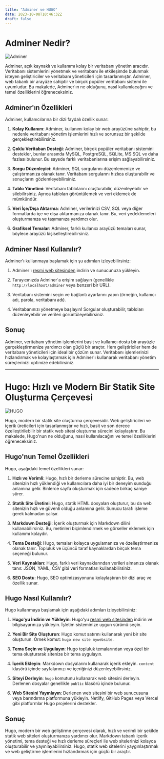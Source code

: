 ```yaml
---
title: "Adminer ve HUGO"
date: 2023-10-08T10:46:32Z
draft: false
---
```


# Adminer Nedir?

![Adminer](/static/1.png)

Adminer, açık kaynaklı ve kullanımı kolay bir veritabanı yönetim aracıdır. Veritabanı sistemlerini yönetmek ve veritabanı ile etkileşimde bulunmak isteyen geliştiriciler ve veritabanı yöneticileri için tasarlanmıştır. Adminer, web tabanlı bir arayüze sahiptir ve birçok popüler veritabanı sistemi ile uyumludur. Bu makalede, Adminer'ın ne olduğunu, nasıl kullanılacağını ve temel özelliklerini öğreneceksiniz.

## Adminer'ın Özellikleri

Adminer, kullanıcılarına bir dizi faydalı özellik sunar:

1. **Kolay Kullanım**: Adminer, kullanımı kolay bir web arayüzüne sahiptir, bu nedenle veritabanı yönetim işlemlerini hızlı ve sorunsuz bir şekilde gerçekleştirebilirsiniz.

2. **Çoklu Veritaban Desteği**: Adminer, birçok popüler veritabanı sistemini destekler, bunlar arasında MySQL, PostgreSQL, SQLite, MS SQL ve daha fazlası bulunur. Bu sayede farklı veritabanlarına erişim sağlayabilirsiniz.

3. **Sorgu Düzenleyici**: Adminer, SQL sorgularını düzenlemenize ve çalıştırmanıza olanak tanır. Veritabanı sorgularını hızlıca oluşturabilir ve sonuçlarını gözlemleyebilirsiniz.

4. **Tablo Yönetimi**: Veritabanı tablolarını oluşturabilir, düzenleyebilir ve silebilirsiniz. Ayrıca tabloları görüntülemek ve veri eklemek de mümkündür.

5. **Veri İçe/Dışa Aktarma**: Adminer, verilerinizi CSV, SQL veya diğer formatlarda içe ve dışa aktarmanıza olanak tanır. Bu, veri yedeklemeleri oluşturmanıza ve taşımanıza yardımcı olur.

6. **Grafiksel Temalar**: Adminer, farklı kullanıcı arayüzü temaları sunar, böylece arayüzü kişiselleştirebilirsiniz.

## Adminer Nasıl Kullanılır?

Adminer'ı kullanmaya başlamak için şu adımları izleyebilirsiniz:

1. Adminer'ı [resmi web sitesinden](https://www.adminer.org/) indirin ve sunucunuza yükleyin.

2. Tarayıcınızda Adminer'a erişim sağlayın (genellikle `http://localhost/adminer` veya benzeri bir URL).

3. Veritabanı sistemini seçin ve bağlantı ayarlarını yapın (örneğin, kullanıcı adı, parola, veritabanı adı).

4. Veritabanınızı yönetmeye başlayın! Sorgular oluşturabilir, tabloları düzenleyebilir ve verileri görüntüleyebilirsiniz.

## Sonuç

Adminer, veritabanı yönetim işlemlerini basit ve kullanıcı dostu bir arayüzle gerçekleştirmenize yardımcı olan güçlü bir araçtır. Hem geliştiriciler hem de veritabanı yöneticileri için ideal bir çözüm sunar. Veritabanı işlemlerinizi hızlandırmak ve kolaylaştırmak için Adminer'ı kullanarak veritabanı yönetim süreçlerinizi optimize edebilirsiniz.

---

# Hugo: Hızlı ve Modern Bir Statik Site Oluşturma Çerçevesi

![HUGO](/static/2.png)

Hugo, modern bir statik site oluşturma çerçevesidir. Web geliştiricileri ve içerik üreticileri için tasarlanmıştır ve hızlı, basit ve son derece özelleştirilebilir bir statik web sitesi oluşturma sürecini kolaylaştırır. Bu makalede, Hugo'nun ne olduğunu, nasıl kullanılacağını ve temel özelliklerini öğreneceksiniz.

## Hugo'nun Temel Özellikleri

Hugo, aşağıdaki temel özellikleri sunar:

1. **Hızlı ve Verimli**: Hugo, hızlı bir derleme sürecine sahiptir. Bu, web sitenizin hızlı yüklendiği ve kullanıcılara daha iyi bir deneyim sunduğu anlamına gelir. Binlerce sayfa oluşturmak için sadece birkaç saniye sürer.

2. **Statik Site Üretimi**: Hugo, statik HTML dosyaları oluşturur, bu da web sitenizin hızlı ve güvenli olduğu anlamına gelir. Sunucu tarafı işleme gerek kalmadan çalışır.

3. **Markdown Desteği**: İçerik oluşturmak için Markdown dilini kullanabilirsiniz. Bu, metinleri biçimlendirmek ve görseller eklemek için kullanımı kolaydır.

4. **Tema Desteği**: Hugo, temaları kolayca uygulamanıza ve özelleştirmenize olanak tanır. Topluluk ve üçüncü taraf kaynaklardan birçok tema seçeneği bulunur.

5. **Veri Kaynakları**: Hugo, farklı veri kaynaklarından verileri almanıza olanak tanır. JSON, YAML, CSV gibi veri formatları kullanabilirsiniz.

6. **SEO Dostu**: Hugo, SEO optimizasyonunu kolaylaştıran bir dizi araç ve özellik sunar.

## Hugo Nasıl Kullanılır?

Hugo kullanmaya başlamak için aşağıdaki adımları izleyebilirsiniz:

1. **Hugo'yu İndirin ve Yükleyin**: Hugo'yu [resmi web sitesinden](https://gohugo.io/getting-started/installing/) indirin ve bilgisayarınıza yükleyin. İşletim sisteminize uygun sürümü seçin.

2. **Yeni Bir Site Oluşturun**: Hugo komut satırını kullanarak yeni bir site oluşturun. Örnek komut: `hugo new site mywebsite`.

3. **Tema Seçin ve Uygulayın**: Hugo topluluk temalarından veya özel bir tema oluşturarak sitenize bir tema uygulayın.

4. **İçerik Ekleyin**: Markdown dosyalarını kullanarak içerik ekleyin. `content` klasörü içinde sayfalarınızı ve içeriğinizi düzenleyebilirsiniz.

5. **Siteyi Derleyin**: `hugo` komutunu kullanarak web sitesini derleyin. Derlenen dosyalar genellikle `public` klasörü içinde bulunur.

6. **Web Sitesini Yayınlayın**: Derlenen web sitesini bir web sunucusuna veya barındırma platformuna yükleyin. Netlify, GitHub Pages veya Vercel gibi platformlar Hugo projelerini destekler.

## Sonuç

Hugo, modern bir web geliştirme çerçevesi olarak, hızlı ve verimli bir şekilde statik web siteleri oluşturmanıza yardımcı olur. Markdown tabanlı içerik yönetimi, tema desteği ve hızlı derleme süreçleri ile web sitelerinizi kolayca oluşturabilir ve yayınlayabilirsiniz. Hugo, statik web sitelerini yaygınlaştırmak ve web geliştirme işlemlerini hızlandırmak için güçlü bir araçtır.

